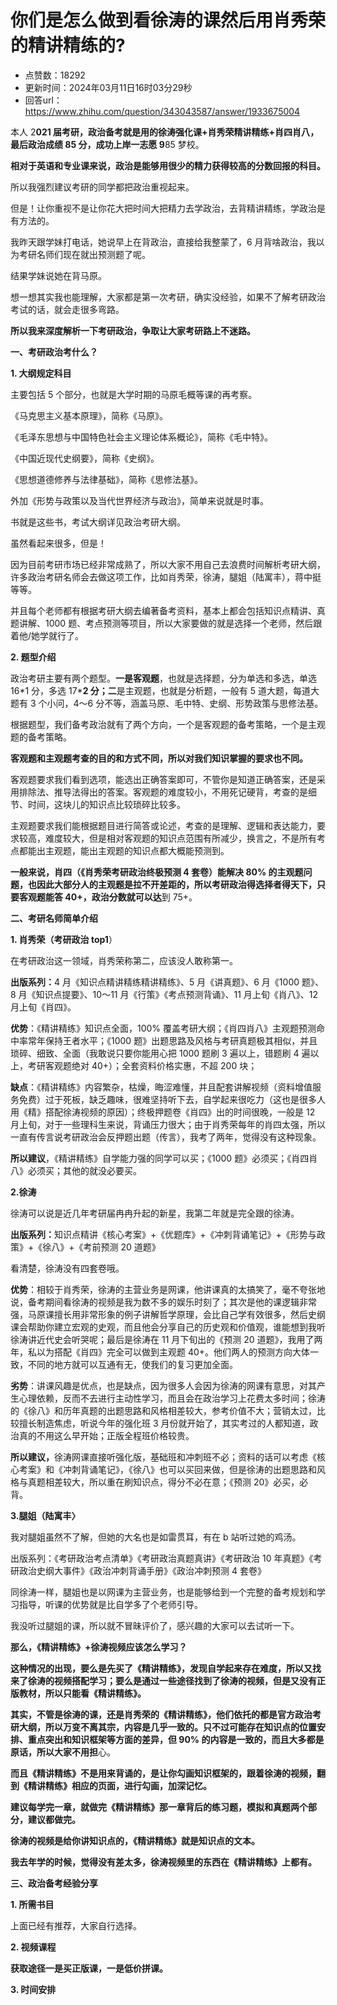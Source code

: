 # 你们是怎么做到看徐涛的课然后用肖秀荣的精讲精练的?
- 点赞数：18292
- 更新时间：2024年03月11日16时03分29秒
- 回答url：https://www.zhihu.com/question/343043587/answer/1933675004
<body>
 <p>本人 2<strong>021 届考研<span><span>，</span></span>政治备考就是用的徐涛强化课+肖秀荣精讲精练+肖四肖八<span><span>，</span></span>最后政治成绩 85 分<span><span>，</span></span>成功上岸一志愿 9</strong>85 梦校<span><span>。</span></span></p>
 <p><strong>相对于英语和专业课来说<span><span>，</span></span>政治是能够用很少的精力获得较高的分数回报的科目<span><span>。</span></span></strong></p>
 <p>所以我强烈建议考研的同学都把政治重视起来<span><span>。</span></span></p>
 <p>但是<span><span>！</span></span>让你重视不是让你花大把时间大把精力去学政治<span><span>，</span></span>去背精讲精练<span><span>，</span></span>学政治是有方法的<span><span>。</span></span></p>
 <p>我昨天跟学妹打电话<span><span>，</span></span>她说早上在背政治<span><span>，</span></span>直接给我整蒙了<span><span>，</span></span>6 月背啥政治<span><span>，</span></span>我以为考研名师们现在就出预测题了呢<span><span>。</span></span></p>
 <p>结果学妹说她在背马原<span><span>。</span></span></p>
 <p>想一想其实我也能理解<span><span>，</span></span>大家都是第一次考研<span><span>，</span></span>确实没经验<span><span>，</span></span>如果不了解考研政治考试的话<span><span>，</span></span>就会走很多弯路<span><span>。</span></span></p>
 <p><strong>所以我来深度解析一下考研政治<span><span>，</span></span>争取让大家考研路上不迷路<span><span>。</span></span></strong></p>
 <p><strong>一<span><span>、</span></span>考研政治考什么<span><span>？</span></span></strong></p>
 <p><strong>1. 大纲规定科目</strong></p>
 <p>主要包括 5 个部分<span><span>，</span></span>也就是大学时期的马原毛概等课的再考察<span><span>。</span></span></p>
 <p><span><span>《</span></span>马克思主义基本原理<span><span>》</span></span><span><span>，</span></span>简称<span><span>《</span></span>马原<span><span>》</span></span><span><span>。</span></span></p>
 <p><span><span>《</span></span>毛泽东思想与中国特色社会主义理论体系概论<span><span>》</span></span><span><span>，</span></span>简称<span><span>《</span></span>毛中特<span><span>》</span></span><span><span>。</span></span></p>
 <p><span><span>《</span></span>中国近现代史纲要<span><span>》</span></span><span><span>，</span></span>简称<span><span>《</span></span>史纲<span><span>》</span></span><span><span>。</span></span></p>
 <p><span><span>《</span></span>思想道德修养与法律基础<span><span>》</span></span><span><span>，</span></span>简称<span><span>《</span></span>思修法基<span><span>》</span></span><span><span>。</span></span></p>
 <p>外加<span><span>《</span></span>形势与政策以及当代世界经济与政治<span><span>》</span></span><span><span>，</span></span>简单来说就是时事<span><span>。</span></span></p>
 <p>书就是这些书<span><span>，</span></span>考试大纲详见政治考研大纲<span><span>。</span></span></p>
 <p>虽然看起来很多<span><span>，</span></span>但是<span><span>！</span></span></p>
 <p>因为目前考研市场已经非常成熟了<span><span>，</span></span>所以大家不用自己去浪费时间解析考研大纲<span><span>，</span></span>许多政治考研名师会去做这项工作<span><span>，</span></span>比如肖秀荣<span><span>，</span></span>徐涛<span><span>，</span></span>腿姐<span><span>（</span></span>陆寓丰<span><span>）</span></span><span><span>，</span></span>蒋中挺等等<span><span>。</span></span></p>
 <p>并且每个老师都有根据考研大纲去编著备考资料<span><span>，</span></span>基本上都会包括知识点精讲<span><span>、</span></span>真题讲解<span><span>、</span></span>1000 题<span><span>、</span></span>考点预测等项目<span><span>，</span></span>所以大家要做的就是选择一个老师<span><span>，</span></span>然后跟着他/她学就行了<span><span>。</span></span></p>
 <p><strong>2. 题型介绍</strong></p>
 <p>政治考研主要有两个题型<span><span>。</span></span><strong>一是客观题</strong><span><span>，</span></span>也就是选择题<span><span>，</span></span>分为单选和多选<span><span>，</span></span>单选 16*1 分<span><span>，</span></span>多选 17*<strong>2 分<span><span>；</span></span>二</strong>是主观题<span><span>，</span></span>也就是分析题<span><span>，</span></span>一般有 5 道大题<span><span>，</span></span>每道大题有 3 个小问<span><span>，</span></span>4～6 分不等<span><span>，</span></span>涵盖马原<span><span>、</span></span>毛中特<span><span>、</span></span>史纲<span><span>、</span></span>形势政策与思修法基<span><span>。</span></span></p>
 <p>根据题型<span><span>，</span></span>我们备考政治就有了两个方向<span><span>，</span></span>一个是客观题的备考策略<span><span>，</span></span>一个是主观题的备考策略<span><span>。</span></span></p>
 <p><strong>客观题和主观题考查的目的和方式不同<span><span>，</span></span>所以对我们知识掌握的要求也不同<span><span>。</span></span></strong></p>
 <p>客观题要求我们看到选项<span><span>，</span></span>能选出正确答案即可<span><span>，</span></span>不管你是知道正确答案<span><span>，</span></span>还是采用排除法<span><span>、</span></span>推导法得出的答案<span><span>。</span></span>客观题的难度较小<span><span>，</span></span>不用死记硬背<span><span>，</span></span>考查的是细节<span><span>、</span></span>时间<span><span>，</span></span>这块儿的知识点比较琐碎比较多<span><span>。</span></span></p>
 <p>主观题要求我们能根据题目进行简答或论述<span><span>，</span></span>考查的是理解<span><span>、</span></span>逻辑和表达能力<span><span>，</span></span>要求较高<span><span>，</span></span>难度较大<span><span>，</span></span>但是相对客观题的知识点范围有所减少<span><span>，</span></span>换言之<span><span>，</span></span>不是所有考点都能出主观题<span><span>，</span></span>能出主观题的知识点都大概能预测到<span><span>。</span></span></p>
 <p><strong>一般来说<span><span>，</span></span>肖四<span><span>（</span></span><span><span>《</span></span>肖秀荣考研政治终极预测 4 套卷<span><span>）</span></span>能解决 80% 的主观题问题<span><span>，</span></span>也因此大部分人的主观题是拉不开差距的<span><span>，</span></span>所以考研政治得选择者得天下<span><span>，</span></span>只要客观题能答 40+<span><span>，</span></span>政治分数就可以达</strong>到 75+<span><span>。</span></span></p>
 <p><strong>二<span><span>、</span></span>考研名师简单介绍</strong></p>
 <p><strong>1. 肖秀荣<span><span>（</span></span>考研政治 top1</strong><span><span>）</span></span></p>
 <p>在考研政治这一领域<span><span>，</span></span>肖秀荣称第二<span><span>，</span></span>应该没人敢称第一<span><span>。</span></span></p>
 <p><strong>出版系列<span><span>：</span></span></strong>4 月<span><span>《</span></span>知识点精讲精练精讲精练<span><span>》</span></span><span><span>、</span></span>5 月<span><span>《</span></span>讲真题<span><span>》</span></span><span><span>、</span></span>6 月<span><span>《</span></span>1000 题<span><span>》</span></span><span><span>、</span></span>8 月<span><span>《</span></span>知识点提要<span><span>》</span></span><span><span>、</span></span>10～11 月<span><span>《</span></span>行策<span><span>》</span></span><span><span>《</span></span>考点预测背诵<span><span>》</span></span><span><span>、</span></span>11 月上旬<span><span>《</span></span>肖八<span><span>》</span></span><span><span>、</span></span>12 月上旬<span><span>《</span></span>肖四<span><span>》</span></span><span><span>。</span></span></p>
 <p><strong>优势</strong><span><span>：</span></span><span><span>《</span></span>精讲精练<span><span>》</span></span>知识点全面<span><span>，</span></span>100% 覆盖考研大纲<span><span>；</span></span><span><span>《</span></span>肖四肖八<span><span>》</span></span>主观题预测命中率常年保持王者水平<span><span>；</span></span><span><span>《</span></span>1000 题<span><span>》</span></span>出题思路及风格与考研真题极其相似<span><span>，</span></span>并且琐碎<span><span>、</span></span>细致<span><span>、</span></span>全面<span><span>（</span></span>我敢说只要你能用心把 1000 题刷 3 遍以上<span><span>，</span></span>错题刷 4 遍以上<span><span>，</span></span>考研客观题绝对 40+<span><span>）</span></span><span><span>；</span></span>全套资料价格实惠<span><span>，</span></span>不超 200 块<span><span>；</span></span></p>
 <p><strong>缺点</strong><span><span>：</span></span><span><span>《</span></span>精讲精练<span><span>》</span></span>内容繁杂<span><span>，</span></span>枯燥<span><span>，</span></span>晦涩难懂<span><span>，</span></span>并且配套讲解视频<span><span>（</span></span>资料增值服务免费<span><span>）</span></span>过于死板<span><span>，</span></span>缺乏趣味<span><span>，</span></span>很难坚持听下去<span><span>，</span></span>自学起来很吃力<span><span>（</span></span>这也是很多人用<span><span>《</span></span>精<span><span>》</span></span>搭配徐涛视频的原因<span><span>）</span></span><span><span>；</span></span>终极押题卷<span><span>《</span></span>肖四<span><span>》</span></span>出的时间很晚<span><span>，</span></span>一般是 12 月上旬<span><span>，</span></span>对于一些理科生来说<span><span>，</span></span>背诵压力很大<span><span>；</span></span>由于肖秀荣每年的肖四太强<span><span>，</span></span>所以一直有传言说考研政治会反押题出题<span><span>（</span></span>传言<span><span>）</span></span><span><span>，</span></span>我考了两年<span><span>，</span></span>觉得没有这种现象<span><span>。</span></span></p>
 <p><strong>所以建议</strong><span><span>，</span></span><span><span>《</span></span>精讲精练<span><span>》</span></span>自学能力强的同学可以买<span><span>；</span></span><span><span>《</span></span>1000 题<span><span>》</span></span>必须买<span><span>；</span></span><span><span>《</span></span>肖四肖八<span><span>》</span></span>必须买<span><span>；</span></span>其他的就没必要买<span><span>。</span></span></p>
 <p><strong>2.徐涛</strong></p>
 <p>徐涛可以说是近几年考研届冉冉升起的新星<span><span>，</span></span>我第二年就是完全跟的徐涛<span><span>。</span></span></p>
 <p><strong>出版系列<span><span>：</span></span></strong>知识点精讲<span><span>《</span></span>核心考案<span><span>》</span></span>+<span><span>《</span></span>优题库<span><span>》</span></span>+<span><span>《</span></span>冲刺背诵笔记<span><span>》</span></span>+<span><span>《</span></span>形势与政策<span><span>》</span></span>+<span><span>《</span></span>徐八<span><span>》</span></span>+<span><span>《</span></span>考前预测 20 道题<span><span>》</span></span></p>
 <p>看清楚<span><span>，</span></span>徐涛没有四套卷哦<span><span>。</span></span></p>
 <p><strong>优势</strong><span><span>：</span></span>相较于肖秀荣<span><span>，</span></span>徐涛的主营业务是网课<span><span>，</span></span>他讲课真的太搞笑了<span><span>，</span></span>毫不夸张地说<span><span>，</span></span>备考期间看徐涛的视频是我为数不多的娱乐时刻了<span><span>；</span></span>其次是他的课逻辑非常强<span><span>，</span></span>马原课擅长用非常形象的例子讲解哲学原理<span><span>，</span></span>会比自己学有效很多<span><span>，</span></span>然后史纲课会帮助你建立宏观的史观<span><span>，</span></span>而且他会分享自己的历史观和价值观<span><span>，</span></span>谁能想到我听徐涛讲近代史会听哭呢<span><span>；</span></span>最后是徐涛在 11 月下旬出的<span><span>《</span></span>预测 20 道题<span><span>》</span></span><span><span>，</span></span>我用了两年<span><span>，</span></span>私以为搭配<span><span>《</span></span>肖四<span><span>》</span></span>完全可以做到主观题 40+<span><span>。</span></span>他们两人的预测方向大体一致<span><span>，</span></span>不同的地方就可以互通有无<span><span>，</span></span>使我们的复习更加全面<span><span>。</span></span></p>
 <p><strong>劣势</strong><span><span>：</span></span>讲课风趣是优点<span><span>，</span></span>也是缺点<span><span>，</span></span>因为很多人会因为徐涛的网课有意思<span><span>，</span></span>对其产生心理依赖<span><span>，</span></span>反而不去进行主动性学习<span><span>，</span></span>而且会在政治学习上花费太多时间<span><span>；</span></span>徐涛的<span><span>《</span></span>徐八<span><span>》</span></span>和历年真题的出题思路和风格相差较大<span><span>，</span></span>参考价值不大<span><span>；</span></span>营销太过<span><span>，</span></span>比较擅长制造焦虑<span><span>，</span></span>听说今年的强化班 3 月份就开始了<span><span>，</span></span>其实考过的人都知道<span><span>，</span></span>政治真的不用这么早开始<span><span>；</span></span>正版全程班价格较贵<span><span>。</span></span></p>
 <p><strong>所以建议<span><span>，</span></span></strong>徐涛网课直接听强化版<span><span>，</span></span>基础班和冲刺班不必<span><span>；</span></span>资料的话可以考虑<span><span>《</span></span>核心考案<span><span>》</span></span>和<span><span>《</span></span>冲刺背诵笔记<span><span>》</span></span><span><span>，</span></span><span><span>《</span></span>徐八<span><span>》</span></span>也可以买回来做<span><span>，</span></span>但是徐涛的出题思路和风格与真题相差较大<span><span>，</span></span>所以重在刷知识点<span><span>，</span></span>得分不必在意<span><span>；</span></span><span><span>《</span></span>预测 20<span><span>》</span></span>必买<span><span>，</span></span>必背<span><span>。</span></span></p>
 <p><strong>3.腿姐<span><span>（</span></span>陆寓丰<span><span>〉</span></span></strong></p>
 <p>我对腿姐虽然不了解<span><span>，</span></span>但她的大名也是如雷贯耳<span><span>，</span></span>有在 b 站听过她的鸡汤<span><span>。</span></span></p>
 <p>出版系列<span><span>：</span></span><span><span>《</span></span>考研政治考点清单<span><span>》</span></span><span><span>《</span></span>考研政治真题真讲<span><span>》</span></span><span><span>《</span></span>考研政治 10 年真题<span><span>》</span></span><span><span>《</span></span>考研政治史纲大事件<span><span>》</span></span><span><span>《</span></span>政治冲刺背诵手册<span><span>》</span></span><span><span>《</span></span>政治冲刺预测 4 套卷<span><span>》</span></span></p>
 <p>同徐涛一样<span><span>，</span></span>腿姐也是以网课为主营业务<span><span>，</span></span>也是能够给到一个完整的备考规划和学习指导<span><span>，</span></span>听课的优势就是比自学多了个老师引导<span><span>。</span></span></p>
 <p>我没听过腿姐的课<span><span>，</span></span>所以就不冒昧评价了<span><span>，</span></span>感兴趣的大家可以去试听一下<span><span>。</span></span></p>
 <p><strong>那么<span><span>，</span></span><span><span>《</span></span>精讲精练<span><span>》</span></span>+徐涛视频应该怎么学习<span><span>？</span></span></strong></p>
 <p><strong>这种情况的出现<span><span>，</span></span>要么是先买了<span><span>《</span></span>精讲精练<span><span>》</span></span><span><span>，</span></span>发现自学起来存在难度<span><span>，</span></span>所以又找来了徐涛的视频搭配学习<span><span>；</span></span>要么是通过一些途径找到了徐涛的视频<span><span>，</span></span>但是又没有正版教材<span><span>，</span></span>所以只能看<span><span>《</span></span>精讲精练<span><span>》</span></span><span><span>。</span></span></strong></p>
 <p><strong>其实<span><span>，</span></span>不管是徐涛的课<span><span>，</span></span>还是肖秀荣的<span><span>《</span></span>精讲精练<span><span>》</span></span><span><span>，</span></span>他们依托的都是官方政治考研大纲<span><span>，</span></span>所以万变不离其宗<span><span>，</span></span>内容是几乎一致的<span><span>。</span></span>只不过可能存在知识点的位置安排<span><span>、</span></span>重点突出和知识框架等方面的差异<span><span>，</span></span>但 90% 的内容是一致的<span><span>，</span></span>而且大多都是原话<span><span>，</span></span>所以大家不用担</strong>心<span><span>。</span></span></p>
 <p><strong>而且<span><span>《</span></span>精讲精练<span><span>》</span></span>不是用来背诵的<span><span>，</span></span>是让你勾画知识框架的<span><span>，</span></span>跟着徐涛的视频<span><span>，</span></span>翻到<span><span>《</span></span>精讲精练<span><span>》</span></span>相应的页面<span><span>，</span></span>进行勾画<span><span>，</span></span>加深记忆<span><span>。</span></span></strong></p>
 <p><strong>建议每学完一章<span><span>，</span></span>就做完<span><span>《</span></span>精讲精练<span><span>》</span></span>那一章背后的练习题<span><span>，</span></span>模拟和真题两个部分<span><span>，</span></span>建议都做完<span><span>。</span></span></strong></p>
 <p><strong>徐涛的视频是给你讲知识点的<span><span>，</span></span><span><span>《</span></span>精讲精练<span><span>》</span></span>就是知识点的文本<span><span>。</span></span></strong></p>
 <p><strong>我去年学的时候<span><span>，</span></span>觉得没有差太多<span><span>，</span></span>徐涛视频里的东西在<span><span>《</span></span>精讲精练<span><span>》</span></span>上都有<span><span>。</span></span></strong></p>
 <p><strong>三<span><span>、</span></span>政治备考经验分享</strong></p>
 <p><strong>1. 所需书目</strong></p>
 <p>上面已经有推荐<span><span>，</span></span>大家自行选择<span><span>。</span></span></p>
 <p><strong>2. 视频课程</strong></p>
 <p><strong>获取途径一是买正版课<span><span>，</span></span>一是低价拼课<span><span>。</span></span></strong></p>
 <p><strong>3. 时间安排</strong></p>
 <p></p>
</body>